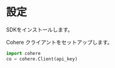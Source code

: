 
# 設定

SDKをインストールします。

Cohere クライアントをセットアップします。

```python
import cohere  
co = cohere.Client(api_key)
```